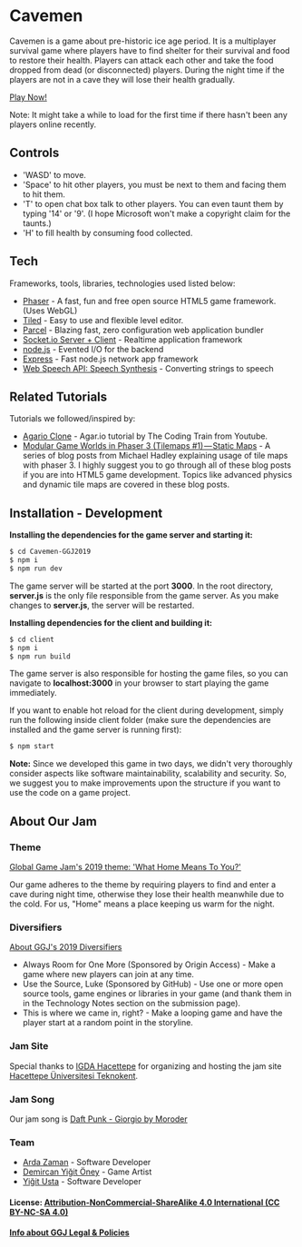 # Cavemen

Cavemen is a game about pre-historic ice age period. It is a multiplayer survival game where players have to find shelter for their survival and food to restore their health. Players can attack each other and take the food dropped from dead (or disconnected) players. During the night time if the players are not in a cave they will lose their health gradually.

[Play Now!][play-link]

Note: It might take a while to load for the first time if there hasn't been any players online recently.

## Controls
  - 'WASD' to move.
  - 'Space' to hit other players, you must be next to them and facing them to hit them.
  - 'T' to open chat box talk to other players. You can even taunt them by typing '14' or '9'. (I hope Microsoft won't make a copyright claim for the taunts.)
  - 'H' to fill health by consuming food collected.

## Tech

Frameworks, tools, libraries, technologies used listed below:

* [Phaser][phaser-link] - A fast, fun and free open source HTML5 game framework. (Uses WebGL)
* [Tiled][tiled-link] - Easy to use and flexible level editor.
* [Parcel][parcel-link] - Blazing fast, zero configuration web application bundler
* [Socket.io Server + Client][socketio-link] - Realtime application framework
* [node.js][nodejs-link] - Evented I/O for the backend
* [Express][express-link] - Fast node.js network app framework
* [Web Speech API: Speech Synthesis][speech-link] - Converting strings to speech

## Related Tutorials

Tutorials we followed/inspired by:
* [Agario Clone][agario-clone-link] - Agar.io tutorial by The Coding Train from Youtube.
* [Modular Game Worlds in Phaser 3 (Tilemaps #1) — Static Maps][static-maps-link] - A series of blog posts from Michael Hadley explaining usage of tile maps with phaser 3. I highly suggest you to go through all of these blog posts if you are into HTML5 game development. Topics like advanced physics and dynamic tile maps are covered in these blog posts.

## Installation - Development

**Installing the dependencies for the game server and starting it:**

```sh
$ cd Cavemen-GGJ2019
$ npm i
$ npm run dev
```

The game server will be started at the port **3000**. In the root directory, **server.js** is the only file responsible from the game server. As you make changes to **server.js**, the server will be restarted.

**Installing dependencies for the client and building it:**

```sh
$ cd client
$ npm i
$ npm run build
```

The game server is also responsible for hosting the game files, so you can navigate to **localhost:3000** in your browser to start playing the game immediately.

If you want to enable hot reload for the client during development, simply run the following inside client folder (make sure the dependencies are installed and the game server is running first):

```sh
$ npm start
```

**Note:** Since we developed this game in two days, we didn't very thoroughly consider aspects like software maintainability, scalability and security. So, we suggest you to make improvements upon the structure if you want to use the code on a game project.

## About Our Jam
### Theme

[Global Game Jam's 2019 theme: 'What Home Means To You?'][ggj-2019-theme]

Our game adheres to the theme by requiring players to find and enter a cave during night time, otherwise they lose their health meanwhile due to the cold. For us, "Home" means a place keeping us warm for the night.

### Diversifiers

[About GGJ's 2019 Diversifiers][ggj-2019-diversifiers]

- Always Room for One More (Sponsored by Origin Access) - Make a game where new players can join at any time.
- Use the Source, Luke (Sponsored by GitHub) - Use one or more open source tools, game engines or libraries in your game (and thank them in in the Technology Notes section on the submission page).
- This is where we came in, right? - Make a looping game and have the player start at a random point in the storyline.

### Jam Site
Special thanks to [IGDA Hacettepe][igda-hacettepe] for organizing and hosting the jam site [Hacettepe Üniversitesi Teknokent][jam-site].

### Jam Song
Our jam song is [Daft Punk - Giorgio by Moroder][jam-song]

### Team
- [Arda Zaman][arda-zaman] - Software Developer
- [Demircan Yiğit Öney][demircan-oney] - Game Artist
- [Yiğit Usta][yigit-usta] - Software Developer

#### License: [ Attribution-NonCommercial-ShareAlike 4.0 International (CC BY-NC-SA 4.0)][license-link]
#### [Info about GGJ Legal & Policies][ggj-legal-link]

   [ggj-2019-theme]: <https://www.youtube.com/watch?v=pUohwjq9RkA>
   [ggj-2019-diversifiers]: <https://globalgamejam.org/news/ggj19-diversifiers>
   [play-link]: <http://cavemenn.herokuapp.com>
   [phaser-link]: <https://phaser.io>
   [parcel-link]: <https://parceljs.org>
   [socketio-link]: <https://socket.io>
   [nodejs-link]: <https://nodejs.org>
   [express-link]: <https://expressjs.com>
   [tiled-link]: <https://www.mapeditor.org>
   [speech-link]: <https://developer.mozilla.org/en-US/docs/Web/API/SpeechSynthesis>
   [agario-clone-link]: <https://www.youtube.com/watch?v=JXuxYMGe4KI>
   [static-maps-link]: <https://medium.com/@michaelwesthadley/modular-game-worlds-in-phaser-3-tilemaps-1-958fc7e6bbd6>
   [jam-site]: <https://globalgamejam.org/2019/jam-sites/hacettepe-%C3%BCniversitesi-teknokent>
   [igda-hacettepe]: <https://www.facebook.com/igdahacettepe/>
   [arda-zaman]: <https://www.linkedin.com/in/ardazaman>
   [demircan-oney]: <https://demircan.artstation.com>
   [yigit-usta]: <http://yigitusta.com>
   [jam-song]: <https://www.youtube.com/watch?v=zhl-Cs1-sG4>
   [license-link]: <https://creativecommons.org/licenses/by-nc-sa/4.0/>
   [ggj-legal-link]: <https://globalgamejam.org/legal-policies>
